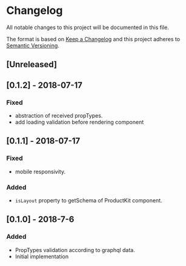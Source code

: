 # Changelog

All notable changes to this project will be documented in this file.

The format is based on [Keep a Changelog](http://keepachangelog.com/en/1.0.0/)
and this project adheres to [Semantic Versioning](http://semver.org/spec/v2.0.0.html).

## [Unreleased]

## [0.1.2] - 2018-07-17
### Fixed
- abstraction of received propTypes.
- add loading validation before rendering component

## [0.1.1] - 2018-07-17
### Fixed
- mobile responsivity.

### Added
- `isLayout` property to getSchema of ProductKit component.

## [0.1.0] - 2018-7-6
### Added
- PropTypes validation according to graphql data.
- Initial implementation